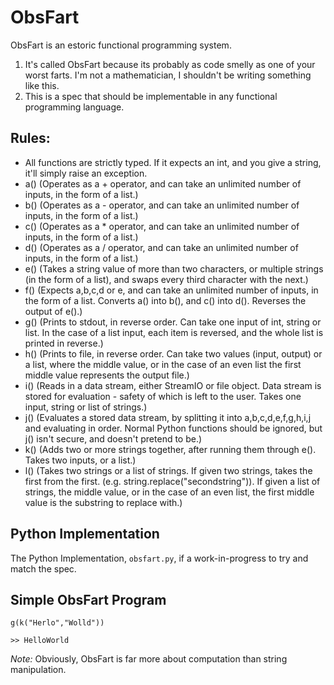 # ObsFart

ObsFart is an estoric functional programming system.

1. It's called ObsFart because its probably as code smelly as one of your worst farts. I'm not a mathematician, I shouldn't be writing something like this.
2. This is a spec that should be implementable in any functional programming language.

## Rules:

* All functions are strictly typed. If it expects an int, and you give a string, it'll simply raise an exception.
* a() (Operates as a + operator, and can take an unlimited number of inputs, in the form of a list.)
* b() (Operates as a - operator, and can take an unlimited number of inputs, in the form of a list.)
* c() (Operates as a * operator, and can take an unlimited number of inputs, in the form of a list.)
* d() (Operates as a / operator, and can take an unlimited number of inputs, in the form of a list.)
* e() (Takes a string value of more than two characters, or multiple strings (in the form of a list), and swaps every third character with the next.)
* f() (Expects a,b,c,d or e, and can take an unlimited number of inputs, in the form of a list. Converts a() into b(), and c() into d(). Reverses the output of e().)
* g() (Prints to stdout, in reverse order. Can take one input of int, string or list. In the case of a list input, each item is reversed, and the whole list is printed in reverse.)
* h() (Prints to file, in reverse order. Can take two values (input, output) or a list, where the middle value, or in the case of an even list the first middle value represents the output file.)
* i() (Reads in a data stream, either StreamIO or file object. Data stream is stored for evaluation - safety of which is left to the user. Takes one input, string or list of strings.)
* j() (Evaluates a stored data stream, by splitting it into a,b,c,d,e,f,g,h,i,j and evaluating in order. Normal Python functions should be ignored, but j() isn't secure, and doesn't pretend to be.)
* k() (Adds two or more strings together, after running them through e(). Takes two inputs, or a list.)
* l() (Takes two strings or a list of strings. If given two strings, takes the first from the first. (e.g. string.replace("secondstring")). If given a list of strings, the middle value, or in the case of an even list, the first middle value is the substring to replace with.)

## Python Implementation

The Python Implementation, ```obsfart.py```, if a work-in-progress to try and match the spec.

## Simple ObsFart Program

```obsfart
g(k("Herlo","Wolld"))
```

```
>> HelloWorld
```

*Note:* Obviously, ObsFart is far more about computation than string manipulation.
